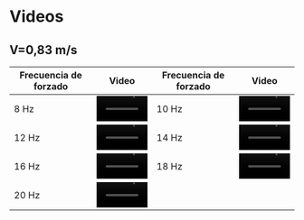 # Videos

## V=0,83 m/s
| Frecuencia de forzado | Video | Frecuencia de forzado | Video |
|-----------------------|-------|-----------------------|-------|
| 8 Hz|  <video src='https://user-images.githubusercontent.com/67233283/167730026-1087f279-b018-41b0-82c7-f0518659e968.mp4' width=90/>| 10 Hz|  <video src='https://user-images.githubusercontent.com/67233283/167730055-9b087f45-cde8-4b0d-85dd-5167ca7ae148.mp4' width=90/>|
|12 Hz| <video src='https://user-images.githubusercontent.com/67233283/167730079-de6ebc3c-31a8-4f28-bad8-3b882b528b19.mp4' width=90/>|14 Hz|  <video src='https://user-images.githubusercontent.com/67233283/167730104-9da9c32c-b208-45aa-9bf1-594deaa2b255.mp4' width=90/>|
|16 Hz|  <video src='https://user-images.githubusercontent.com/67233283/167730129-44bcffc4-17f1-4b83-822c-2defa18e1c33.mp4' width=90/>|18 Hz|<video src='https://user-images.githubusercontent.com/67233283/167732424-da4054f9-b96d-4edd-a25d-0f2005068e6c.mp4' width=90/>|
|20 Hz|<video src='https://user-images.githubusercontent.com/67233283/167732445-8717770b-0469-4d58-bf57-408dc888ac60.mp4' width=90/>|  |    |
























